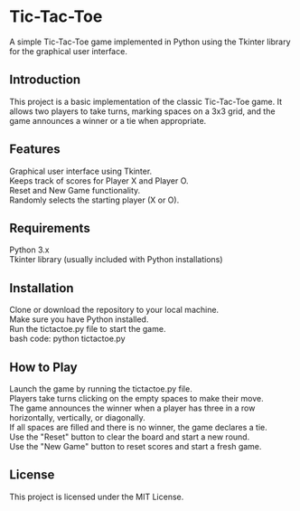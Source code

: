# Tic-Tac-Toe
A simple Tic-Tac-Toe game implemented in Python using the Tkinter library for the graphical user interface.

## Introduction
This project is a basic implementation of the classic Tic-Tac-Toe game. It allows two players to take turns, marking spaces on a 3x3 grid, and the game announces a winner or a tie when appropriate.

## Features
Graphical user interface using Tkinter. <br>
Keeps track of scores for Player X and Player O.<br>
Reset and New Game functionality.<br>
Randomly selects the starting player (X or O).<br>

## Requirements
Python 3.x<br>
Tkinter library (usually included with Python installations)<br>

## Installation
Clone or download the repository to your local machine.<br>
Make sure you have Python installed.<br>
Run the tictactoe.py file to start the game.<br>
bash code: python tictactoe.py <br>

## How to Play
Launch the game by running the tictactoe.py file.<br>
Players take turns clicking on the empty spaces to make their move.<br>
The game announces the winner when a player has three in a row horizontally, vertically, or diagonally.<br>
If all spaces are filled and there is no winner, the game declares a tie.<br>
Use the "Reset" button to clear the board and start a new round.<br>
Use the "New Game" button to reset scores and start a fresh game.<br>

## License
This project is licensed under the MIT License.
